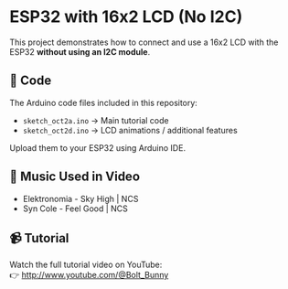 # ESP32 with 16x2 LCD (No I2C)

This project demonstrates how to connect and use a 16x2 LCD with the ESP32 **without using an I2C module**.

## 📜 Code
The Arduino code files included in this repository:
- `sketch_oct2a.ino` → Main tutorial code
- `sketch_oct2d.ino` → LCD animations / additional features

Upload them to your ESP32 using Arduino IDE.

## 🎵 Music Used in Video
- Elektronomia - Sky High | NCS
- Syn Cole - Feel Good | NCS

## 📹 Tutorial
Watch the full tutorial video on YouTube:  
👉 http://www.youtube.com/@Bolt_Bunny
